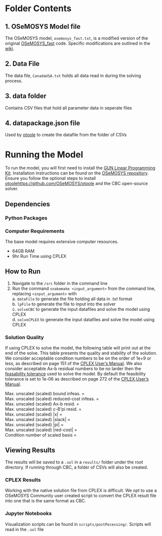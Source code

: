 # Folder Contents

## 1. OSeMOSYS Model file 
The OSeMOSYS model, `osemosys_fast.txt`, is a modified version of the original [OSeMOSYS_fast](https://github.com/OSeMOSYS/OSeMOSYS_GNU_MathProg/tree/master/src#installation) code. Specific modifications are outlined in the [wiki](https://github.com/DeltaE/Canada-U.S.-ElecTrade/wiki). 

## 2. Data File 
The data file, `CanadaUSA.txt` holds all data read in during the solving process. 

## 3. data folder 
Contains CSV files that hold all parameter data in seperate files 

## 4. datapackage.json file 
Used by [otoole](https://github.com/OSeMOSYS/otoole) to create the datafile from the folder of CSVs

# Running the Model
To run the model, you will first need to install the [GUN Linear Programming Kit](https://www.gnu.org/software/glpk/). Installation instructions can be found on the [OSeMOSYS repository](https://github.com/OSeMOSYS/OSeMOSYS_GNU_MathProg/tree/master/src#installation). Ensure you follow the optional steps to install [otoole]()https://github.com/OSeMOSYS/otoole and the CBC open-source solver. 

## Dependencies 
### Python Packages 


### Computer Requirements
The base model requires extensive computer resources. 
- 64GB RAM 
- 9hr Run Time using CPLEX 

## How to Run 
1. Navigate to the `/src` folder in the command line 
2. Run the command `snakemake <input_argument>` from the command line, replacing `<input_argument>` with  
a.  `dataFile` to generate the file holding all data in .txt format  
b.  `lpFile` to generate the file to input into the solver  
c.  `solveCBC` to generate the input datafiles and solve the model using CPLEX  
d. `solveCPLEX` to generate the input datafiles and solve the model using CPLEX

### Solution Quality 
If using CPLEX to solve the model, the following table will print out at the end of the solve. This table presents the quality and stability of the solution. We consider acceptable condition numbers to be on the order of 1e+9 or less, as described on page 151 of the [CPLEX User’s Manual](https://perso.ensta-paris.fr/~diam/ro/online/cplex/cplex1271_pdfs/usrcplex.pdf). We also consider acceptable Ax-b residual numbers to be no larder then the [feasability tolerance](http://www-eio.upc.edu/lceio/manuals/cplex-11/html/refparameterscplex/refparameterscplex47.html) used to solve the model. By default the feasibility tolerance is set to 1e-06 as described on page 272 of the [CPLEX User’s Manual](https://perso.ensta-paris.fr/~diam/ro/online/cplex/cplex1271_pdfs/usrcplex.pdf). 

Max. unscaled (scaled) bound infeas.        =  
Max. unscaled (scaled) reduced-cost infeas. =  
Max. unscaled (scaled) Ax-b resid.          =  
Max. unscaled (scaled) c-B'pi resid.        =  
Max. unscaled (scaled) |x|                  =  
Max. unscaled (scaled) |slack|              =  
Max. unscaled (scaled) |pi|                 =  
Max. unscaled (scaled) |red-cost|           =  
Condition number of scaled basis            =  

## Viewing Results 
The results will be saved to a `.sol` in a `results/` folder under the root directory. If running through CBC, a folder of CSVs will also be created.

### CPLEX Results
Working with the native solution file from CPLEX is difficult. We opt to use a OSeMOSYS Community user created script to convert the CPLEX result file into one that is the same format as CBC. 

### Jupyter Notebooks 
Visualization scripts can be found in `scripts/postPocessing/`. Scripts will read in the `.sol` file 
